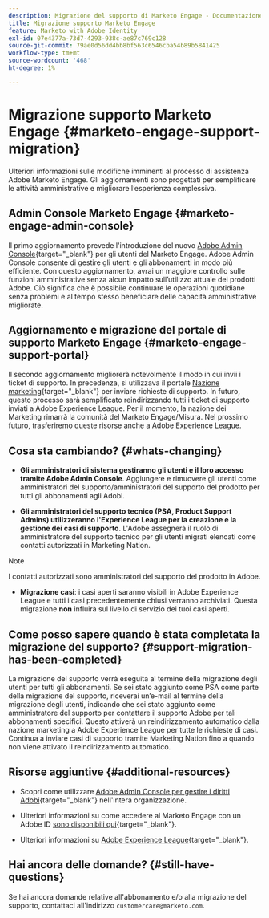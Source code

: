 ```yaml
---
description: Migrazione del supporto di Marketo Engage - Documentazione Marketo - Documentazione del prodotto
title: Migrazione supporto Marketo Engage
feature: Marketo with Adobe Identity
exl-id: 07e4377a-73d7-4293-938c-ae87c769c128
source-git-commit: 79ae0d56dd4bb8bf563c6546cba54b89b5841425
workflow-type: tm+mt
source-wordcount: '468'
ht-degree: 1%

---
```


# Migrazione supporto Marketo Engage {#marketo-engage-support-migration}

Ulteriori informazioni sulle modifiche imminenti al processo di assistenza Adobe Marketo Engage. Gli aggiornamenti sono progettati per semplificare le attività amministrative e migliorare l’esperienza complessiva.

## Admin Console Marketo Engage {#marketo-engage-admin-console}

Il primo aggiornamento prevede l&#39;introduzione del nuovo [Adobe Admin Console](https://helpx.adobe.com/it/enterprise/admin-guide.html){target="_blank"} per gli utenti del Marketo Engage. Adobe Admin Console consente di gestire gli utenti e gli abbonamenti in modo più efficiente. Con questo aggiornamento, avrai un maggiore controllo sulle funzioni amministrative senza alcun impatto sull’utilizzo attuale dei prodotti Adobe. Ciò significa che è possibile continuare le operazioni quotidiane senza problemi e al tempo stesso beneficiare delle capacità amministrative migliorate.

## Aggiornamento e migrazione del portale di supporto Marketo Engage {#marketo-engage-support-portal}

Il secondo aggiornamento migliorerà notevolmente il modo in cui invii i ticket di supporto. In precedenza, si utilizzava il portale [Nazione marketing](https://nation.marketo.com/){target="_blank"} per inviare richieste di supporto. In futuro, questo processo sarà semplificato reindirizzando tutti i ticket di supporto inviati a Adobe Experience League. Per il momento, la nazione dei Marketing rimarrà la comunità del Marketo Engage/Misura. Nel prossimo futuro, trasferiremo queste risorse anche a Adobe Experience League.

## Cosa sta cambiando? {#whats-changing}

* **Gli amministratori di sistema gestiranno gli utenti e il loro accesso tramite Adobe Admin Console**. Aggiungere e rimuovere gli utenti come amministratori del supporto/amministratori del supporto del prodotto per tutti gli abbonamenti agli Adobi.

* **Gli amministratori del supporto tecnico (PSA, Product Support Admins) utilizzeranno l&#39;Experience League per la creazione e la gestione dei casi di supporto**. L&#39;Adobe assegnerà il ruolo di amministratore del supporto tecnico per gli utenti migrati elencati come contatti autorizzati in Marketing Nation.

>[!NOTE]
>
>I contatti autorizzati sono amministratori del supporto del prodotto in Adobe.

* **Migrazione casi**: i casi aperti saranno visibili in Adobe Experience League e tutti i casi precedentemente chiusi verranno archiviati. Questa migrazione **non** influirà sul livello di servizio dei tuoi casi aperti.

## Come posso sapere quando è stata completata la migrazione del supporto? {#support-migration-has-been-completed}

La migrazione del supporto verrà eseguita al termine della migrazione degli utenti per tutti gli abbonamenti. Se sei stato aggiunto come PSA come parte della migrazione del supporto, riceverai un’e-mail al termine della migrazione degli utenti, indicando che sei stato aggiunto come amministratore del supporto per contattare il supporto Adobe per tali abbonamenti specifici. Questo attiverà un reindirizzamento automatico dalla nazione marketing a Adobe Experience League per tutte le richieste di casi. Continua a inviare casi di supporto tramite Marketing Nation fino a quando non viene attivato il reindirizzamento automatico.

## Risorse aggiuntive {#additional-resources}

* Scopri come utilizzare [Adobe Admin Console per gestire i diritti Adobi](https://helpx.adobe.com/it/enterprise/using/admin-roles.html){target="_blank"} nell&#39;intera organizzazione.

* Ulteriori informazioni su come accedere al Marketo Engage con un Adobe ID [ sono disponibili qui](/help/marketo/product-docs/administration/marketo-with-adobe-identity/user-sign-in-with-adobe-id.md){target="_blank"}.

* Ulteriori informazioni su [Adobe Experience League](https://experienceleague.adobe.com/it?lang=it){target="_blank"}.

## Hai ancora delle domande? {#still-have-questions}

Se hai ancora domande relative all&#39;abbonamento e/o alla migrazione del supporto, contattaci all&#39;indirizzo `customercare@marketo.com`.
